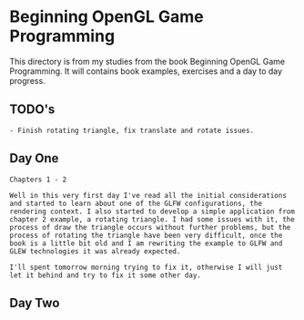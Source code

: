 # Beginning OpenGL Game Programming

This directory is from my studies from the book Beginning OpenGL Game Programming. It will contains book examples, exercises and a day to day progress.

## TODO's

    - Finish rotating triangle, fix translate and rotate issues.

## Day One

    Chapters 1 - 2

    Well in this very first day I've read all the initial considerations and started to learn about one of the GLFW configurations, the rendering context. I also started to develop a simple application from chapter 2 example, a rotating triangle. I had some issues with it, the process of draw the triangle occurs without further problems, but the process of rotating the triangle have been very difficult, once the book is a little bit old and I am rewriting the example to GLFW and GLEW technologies it was already expected.

    I'll spent tomorrow morning trying to fix it, otherwise I will just let it behind and try to fix it some other day.

## Day Two